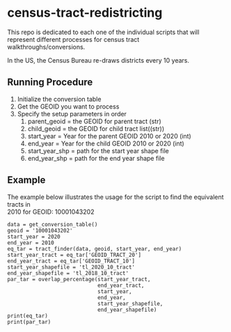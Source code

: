 # census-tract-redistricting

This repo is dedicated to each one of the individual scripts that will represent different processes for census tract  
walkthroughs/conversions. 

In the US, the Census Bureau re-draws districts every 10 years. 

## Running Procedure  
1. Initialize the conversion table 
2. Get the GEOID you want to process 
3. Specify the setup parameters in order
   1. parent_geoid = the GEOID for parent tract (str)
   2. child_geoid = the GEOID for child tract list((str))
   3. start_year = Year for the parent GEOID 2010 or 2020 (int)
   4. end_year = Year for the child GEOID 2010 or 2020 (int)
   5. start_year_shp = path for the start year shape file 
   6. end_year_shp = path for the end year shape file

## Example
The example below illustrates the usage for the script to find the equivalent tracts in   
2010 for GEOID: 10001043202 

    data = get_conversion_table()
    geoid = '10001043202'
    start_year = 2020
    end_year = 2010
    eq_tar = tract_finder(data, geoid, start_year, end_year)
    start_year_tract = eq_tar['GEOID_TRACT_20']
    end_year_tract = eq_tar['GEOID_TRACT_10']
    start_year_shapefile = 'tl_2020_10_tract'
    end_year_shapefile = 'tl_2018_10_tract'
    par_tar = overlap_percentage(start_year_tract,
                                 end_year_tract,
                                 start_year,
                                 end_year,
                                 start_year_shapefile,
                                 end_year_shapefile)
    print(eq_tar)
    print(par_tar)

